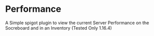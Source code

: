 # Performance
A Simple spigot plugin to view the current Server Performance on the Socreboard and in an Inventory (Tested Only 1.16.4)
